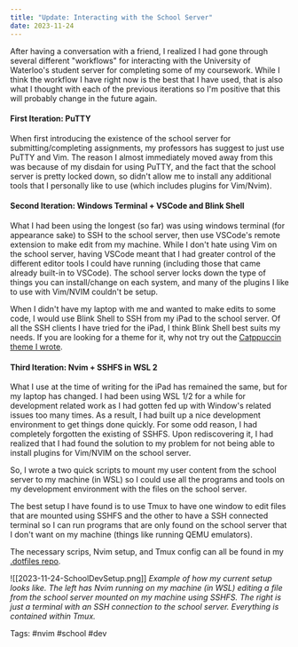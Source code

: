 ```yaml
---
title: "Update: Interacting with the School Server"
date: 2023-11-24
---
```


After having a conversation with a friend, I realized I had gone through several different "workflows" for interacting with the University of Waterloo's student server for completing some of my coursework. While I think the workflow I have right now is the best that I have used, that is also what I thought with each of the previous iterations so I'm positive that this will probably change in the future again.

#### First Iteration: PuTTY
When first introducing the existence of the school server for submitting/completing assignments, my professors has suggest to just use PuTTY and Vim. The reason I almost immediately moved away from this was because of my disdain for using PuTTY, and the fact that the school server is pretty locked down, so didn't allow me to install any additional tools that I personally like to use (which includes plugins for Vim/Nvim).


#### Second Iteration: Windows Terminal + VSCode and Blink Shell
What I had been using the longest (so far) was using windows terminal (for appearance sake) to SSH to the school server, then use VSCode's remote extension to make edit from my machine. While I don't hate using Vim on the school server, having VSCode meant that I had greater control of the different editor tools I could have running (including those that came already built-in to VSCode). The school server locks down the type of things you can install/change on each system, and many of the plugins I like to use with Vim/NVIM couldn't be setup.


When I didn't have my laptop with me and wanted to make edits to some code, I would use Blink Shell to SSH from my iPad to the school server. Of all the SSH clients I have tried for the iPad, I think Blink Shell best suits my needs. If you are looking for a theme for it, why not try out the [Catppuccin theme I wrote](https://github.com/catppuccin/blink).


#### Third Iteration: Nvim + SSHFS in WSL 2
What I use at the time of writing for the iPad has remained the same, but for my laptop has changed. I had been using WSL 1/2 for a while for development related work as I had gotten fed up with Window's related issues too many times. As a result, I had built up a nice development environment to get things done quickly. For some odd reason, I had completely forgotten the existing of SSHFS. Upon rediscovering it, I had realized that I had found the solution to my problem for not being able to install plugins for Vim/NVIM on the school server.

So, I wrote a two quick scripts to mount my user content from the school server to my machine (in WSL) so I could use all the programs and tools on my development environment with the files on the school server.

The best setup I have found is to use Tmux to have one window to edit files that are mounted using SSHFS and the other to have a SSH connected terminal so I can run programs that are only found on the school server that I don't want on my machine (things like running QEMU emulators).

The necessary scrips, Nvim setup, and Tmux config can all be found in my [.dotfiles repo](https://github.com/rithikasilva/.dotfiles).

![[2023-11-24-SchoolDevSetup.png]]
*Example of how my current setup looks like. The left has Nvim running on my machine (in WSL) editing a file from the school server mounted on my machine using SSHFS. The right is just a terminal with an SSH connection to the school server. Everything is contained within Tmux.*

Tags: #nvim #school #dev